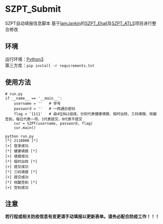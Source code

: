 # SZPT_Submit
SZPT自动填报信息脚本
基于[IamJankin](https://github.com/IamJankin)的[SZPT_Ehall](https://github.com/IamJankin/SZPT_Ehall)及[SZPT_ATLS](https://github.com/IamJankin/SZPT_ATLS)项目进行整合修改  

## 环境
运行环境：[Python3](https://www.python.org/)  
第三方库：`pip install -r requirements.txt`  

## 使用方法
```
# run.py
if __name__ == '__main__':
    username = ''   # 学号
    password = ''   # 一网通办密码
    flag = '1111'   # 由4位0&1组成，分别代表健康填报、临时出校、三码填报、核酸签到，每位代表一项，1代表提交，0代表不提交
    cur = SZPT(username, password, flag)
    cur.main()
```

```
python run.py
[*] 2118000 [*]
[+] 登录成功
[*] 健康填报 [*]
[+] 填报成功
[*] 临时出校 [*]
[+] 提交成功
[*] 三码填报 [*]
[+] 提交成功
[*] 核酸签到 [*]
[+] 签到成功
```

## 注意
**若行程或相关防疫信息有变更请手动填报以更新表单。请务必配合防疫工作！！！**
